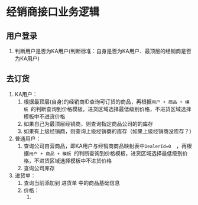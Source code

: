 # 经销商接口业务逻辑



## 用户登录

1. 判断用户是否为KA用户(判断标准：自身是否为KA用户、最顶层的经销商是否为KA用户)


## 去订货

1. KA用户：
   1. 根据最顶层(自身)的经销商ID查询可订货的商品，再根据`用户 + 商品 + 模板 `的判断查询到价格模板，进货区域选择最低级别价格，不进货区域选择模板中不进货价格
   2. 如果自己为最顶层经销商，则查询指定商品公司的的库存
   3. 如果有上级经销商，则查询上级经销商的库存（如果上级经销商没库存？）
2. 普通用户：
   1. 查询公司自营商品，即KA用户与经销商商品映射表中`DealerId=0  `，再根据`用户 + 商品 + 模板 `的判断查询到价格模板，进货区域选择最低级别价格，不进货区域选择模板中不进货价格
   2. 查询公司库存
3. 进货单：
   1. 查询当前添加到 进货单 中的商品基础信息
   2. 价格：
      1. ​

